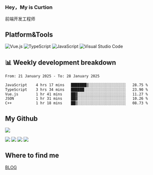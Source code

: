 ### Hey，My is Curtion
前端开发工程师
## Platform&Tools

![Vue.js](https://img.shields.io/badge/-Vue.js-4FC08D?style=flat-square&logo=Vue.js&logoColor=white)
![TypeScript](https://img.shields.io/badge/-TypeScript-007ACC?style=flat-square&logo=typescript&logoColor=white)
![JavaScript](https://img.shields.io/badge/-JavaScript-F7DF1E?style=flat-square&logo=javascript&logoColor=black)
![Visual Studio Code](https://img.shields.io/badge/-VSCode-007ACC?style=flat-square&logo=Visual-Studio-Code&logoColor=white)

## 📊 Weekly development breakdown

<!--START_SECTION:waka-->

```txt
From: 21 January 2025 - To: 28 January 2025

JavaScript    4 hrs 17 mins   ███████▒░░░░░░░░░░░░░░░░░   28.75 %
TypeScript    3 hrs 34 mins   ██████░░░░░░░░░░░░░░░░░░░   23.90 %
Vue.js        1 hr 41 mins    ██▓░░░░░░░░░░░░░░░░░░░░░░   11.27 %
JSON          1 hr 31 mins    ██▓░░░░░░░░░░░░░░░░░░░░░░   10.26 %
C++           1 hr 18 mins    ██▒░░░░░░░░░░░░░░░░░░░░░░   08.73 %
```

<!--END_SECTION:waka-->

## My Github

![](http://github-profile-summary-cards.vercel.app/api/cards/profile-details?username=curtion&theme=nord_bright)

![](http://github-profile-summary-cards.vercel.app/api/cards/stats?username=curtion&theme=nord_bright)
![](http://github-profile-summary-cards.vercel.app/api/cards/productive-time?username=curtion&theme=nord_bright&utcOffset=8)
![](http://github-profile-summary-cards.vercel.app/api/cards/repos-per-language?username=curtion&theme=nord_bright)
![](http://github-profile-summary-cards.vercel.app/api/cards/most-commit-language?username=curtion&theme=nord_bright)

## Where to find me

[BLOG](https://blog.3gxk.net)
